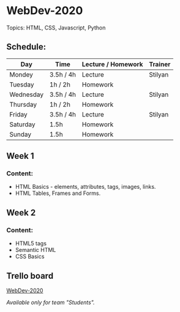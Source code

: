 # WebDev-2020
Topics: HTML, CSS, Javascript, Python

## Schedule:

Day | Time | Lecture / Homework | Trainer
------------ | ------------- | ------------- | -------------
Mondey | 3.5h / 4h | Lecture | Stilyan
Tuesday | 1h / 2h | Homework | 
Wednesday | 3.5h / 4h | Lecture | Stilyan
Thursday | 1h / 2h | Homework | 
Friday | 3.5h / 4h | Lecture | Stilyan
Saturday | 1.5h | Homework | 
Sunday | 1.5h | Homework | 

## Week 1

### Content:
* HTML Basics - elements, attributes, tags, images, links.
* HTML Tables, Frames and Forms.

## Week 2

### Content:
* HTML5 tags
* Semantic HTML
* CSS Basics

## Trello board

[WebDev-2020](https://trello.com/b/39wTXoaY/webdev-2020)

*Available only for team "Students".*